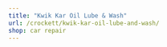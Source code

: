 ```yaml
---
title: "Kwik Kar Oil Lube & Wash"
url: /crockett/kwik-kar-oil-lube-and-wash/
shop: car repair
---
```

